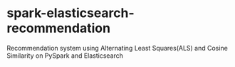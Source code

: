 # spark-elasticsearch-recommendation
Recommendation system using Alternating Least Squares(ALS) and Cosine Similarity on PySpark and Elasticsearch
